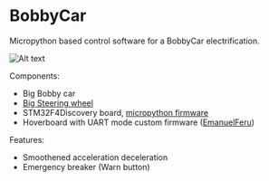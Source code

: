 # BobbyCar

Micropython based control software for a BobbyCar electrification.

![Alt text](doc/img/big_bobbycar?raw=true "BobbyCar")

Components: 
 - Big Bobby car
 - [Big Steering wheel](https://github.com/JohnieBraaf/BobbyCar/tree/main/doc/img/big_wheel.png)
 - STM32F4Discovery board, [micropython firmware](firmware)
 - Hoverboard with UART mode custom firmware ([EmanuelFeru](https://github.com/JohnieBraaf/BobbyCar/tree/main/firmware/hoverboard-firmware-hack-FOC))
 
Features:
  - Smoothened acceleration deceleration
  - Emergency breaker (Warn button)

